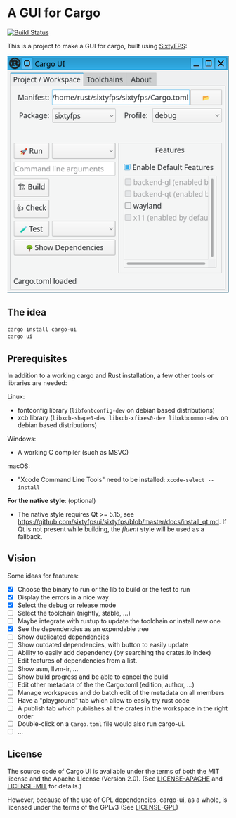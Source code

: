 # A GUI for Cargo

[![Build Status](https://github.com/sixtyfpsui/cargo-ui/workflows/Rust/badge.svg)](https://github.com/sixtyfpsui/cargo-ui/actions)

This is a project to make a GUI for cargo, built using [SixtyFPS](https://github.com/sixtyfpsui/sixtyfps):

![Screenshot](screenshot_main.png)

## The idea

```sh
cargo install cargo-ui
cargo ui
```

## Prerequisites

In addition to a working cargo and Rust installation, a few other tools or libraries are needed:

Linux:

 * fontconfig library (`libfontconfig-dev` on debian based distributions)
 * xcb library (`libxcb-shape0-dev libxcb-xfixes0-dev libxkbcommon-dev` on debian based distributions)

Windows:

 * A working C compiler (such as MSVC)

macOS:
 *  "Xcode Command Line Tools" need to be installed: `xcode-select --install`


**For the native style**:  (optional)
 * The native style requires Qt >= 5.15, see <https://github.com/sixtyfpsui/sixtyfps/blob/master/docs/install_qt.md>.
   If Qt is not present while building, the *fluent* style will be used as a fallback.

## Vision

Some ideas for features:

 - [x] Choose the binary to run or the lib to build or the test to run
 - [x] Display the errors in a nice way
 - [x] Select the debug or release mode
 - [ ] Select the toolchain (nightly, stable, ...)
 - [ ] Maybe integrate with rustup to update the toolchain or install new one
 - [x] See the dependencies as an expendable tree
 - [ ] Show duplicated dependencies
 - [ ] Show outdated dependencies, with button to easily update
 - [ ] Ability to easily add dependency (by searching the crates.io index)
 - [ ] Edit features of dependencies from a list.
 - [ ] Show asm, llvm-ir, ...
 - [ ] Show build progress and be able to cancel the build
 - [ ] Edit other metadata of the the Cargo.toml (edition, author, ...)
 - [ ] Manage workspaces and do batch edit of the metadata on all members
 - [ ] Have a "playground" tab which allow to easily try rust code
 - [ ] A publish tab which publishes all the crates in the workspace in the right order
 - [ ] Double-click on a `Cargo.toml` file would also run cargo-ui.
 - [ ] ...

## License

The source code of Cargo UI is available under the terms of both the MIT license
and the Apache License (Version 2.0).
(See [LICENSE-APACHE](LICENSE-APACHE) and [LICENSE-MIT](LICENSE-MIT) for details.)

However, because of the use of GPL dependencies, cargo-ui, as a whole, is licensed
under the terms of the GPLv3 (See [LICENSE-GPL](LICENSE-GPL))
